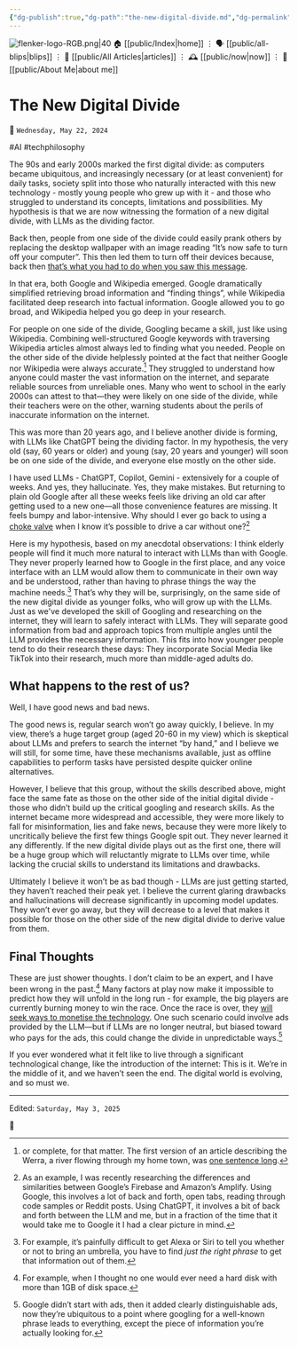 ```yaml
---
{"dg-publish":true,"dg-path":"the-new-digital-divide.md","dg-permalink":"the-new-digital-divide/","permalink":"/the-new-digital-divide/","title":"The New Digital Divide","created":"2024-05-22T08:29:56","updated":"2025-05-03T12:51:46"}
---
```



<div class="transclusion internal-embed is-loaded"><div class="markdown-embed">




![flenker-logo-RGB.png|40](/img/user/attachments/flenker-logo-RGB.png)
🏠 [[public/Index\|home]]  ⋮ 🗣️ [[public/all-blips\|blips]] ⋮  📝 [[public/All Articles\|articles]]  ⋮ 🕰️ [[public/now\|now]] ⋮ 🪪 [[public/About Me\|about me]]


</div></div>


# The New Digital Divide
<p><span>📆 <code>Wednesday, May 22, 2024</code></span></p>
#AI #techphilosophy

The 90s and early 2000s marked the first digital divide: as computers became ubiquitous, and increasingly necessary (or at least convenient) for daily tasks, society split into those who naturally  interacted with this new technology - mostly young people who grew up with it - and those who struggled to understand its concepts, limitations and possibilities. My hypothesis is that we are now witnessing the formation of a new digital divide, with LLMs as the dividing factor.

Back then, people from one side of the divide could easily prank others by replacing the desktop wallpaper with an image reading “It’s now safe to turn off your computer”. This then led them to turn off their devices because, back then [that’s what you had to do when you saw this message](https://www.reddit.com/r/nostalgia/comments/143tyun/its_now_safe_to_turn_off_your_computer_message/).

In that era, both Google and Wikipedia emerged. Google dramatically simplified retrieving broad information and “finding things”, while Wikipedia facilitated deep research into factual information. Google allowed you to go broad, and Wikipedia helped you go deep in your research.

For people on one side of the divide, Googling became a skill, just like using Wikipedia.  Combining well-structured Google keywords with traversing Wikipedia articles almost always led to finding what you needed. People on the other side of the divide helplessly pointed at the fact that neither Google nor Wikipedia were always accurate.[^1] They struggled to understand  how anyone could master the vast information on the internet, and separate reliable sources from unreliable ones. Many who went to school in the early 2000s can attest to that—they were likely on one side of the divide, while their teachers were on the other, warning students about the perils of inaccurate information on the internet.

This was more than 20 years ago, and I believe another divide is forming, with LLMs like ChatGPT being the dividing factor. In my hypothesis, the very old (say, 60 years or older) and young (say, 20 years and younger) will soon be on one side of the divide, and everyone else mostly on the other side.

I have used LLMs - ChatGPT, Copilot, Gemini - extensively for a couple of weeks. And yes, they hallucinate. Yes, they make mistakes. But returning to plain old Google after all these weeks feels like driving an old car after getting used to a new one—all those convenience features are missing. It feels bumpy and labor-intensive.  Why should I ever go back to using a [choke valve](https://en.wikipedia.org/wiki/Choke_valve) when I know it’s possible to drive a car without one?[^2]

Here is my hypothesis, based on my anecdotal observations: I think elderly people will find it much more natural to interact with LLMs than with Google. They never properly learned how to Google in the first place, and any voice interface with an LLM would allow them to communicate in their own way and be understood, rather than having to phrase things the way the machine needs.[^3] That’s why they will be, surprisingly, on the same side of the new digital divide as younger folks, who will grow up with the LLMs. Just as we've developed the skill of Googling and researching on the internet, they will learn to safely interact with LLMs. They will separate good information from bad and approach topics from multiple angles until the LLM provides the necessary information. This fits into how younger people tend to do their research these days: They incorporate Social Media like TikTok into their research, much more than middle-aged adults do.

## What happens to the rest of us?
Well, I have good news and bad news.

The good news is, regular search won’t go away quickly, I believe. In my view, there’s a huge target group (aged 20-60 in my view) which is skeptical about LLMs and prefers to search the internet “by hand,” and I believe we will still, for some time, have these mechanisms available, just as offline capabilities to perform tasks have persisted despite quicker online alternatives.

However, I believe that this group, without the skills described above, might face the same fate as those on the other side of the initial digital divide - those who didn’t build up the critical googling and research skills. As the internet became more widespread and accessible, they were more likely to fall for misinformation, lies and fake news, because they were more likely to uncritically believe the first few things Google spit out. They never learned it any differently. If the new digital divide plays out as the first one, there will be a huge group which will reluctantly migrate to LLMs over time, while lacking the crucial skills to understand its limitations and drawbacks.

Ultimately I believe it won’t be as bad though - LLMs are just getting started, they haven’t reached their peak yet. I believe the current glaring drawbacks and hallucinations will decrease significantly in upcoming model updates. They won’t ever go away, but they will decrease to a level that makes it possible for those on the other side of the new digital divide to derive value from them.

## Final Thoughts
These are just shower thoughts. I don’t claim to be an expert, and I have been wrong in the past.[^4] Many factors at play now make it impossible to predict how they will unfold in the long run - for example, the big players are currently burning money to win the race. Once the race is over, they [will seek ways to monetise the technology](https://www.wired.com/story/tiktok-platforms-cory-doctorow/).  One such scenario could involve ads provided by the LLM—but if LLMs are no longer neutral, but biased toward who pays for the ads, this could change the divide in unpredictable ways.[^5]

If you ever wondered what it felt like to live through a significant technological change, like the introduction of the internet: This is it. We’re in the middle of it, and we haven’t seen the end. The digital world is evolving, and so must we.

[^1]: or complete, for that matter. The first version of an article describing the Werra, a river flowing through my home town, was [one sentence long](https://de.wikipedia.org/w/index.php?title=Werra&oldid=61050).
[^2]: As an example, I was recently researching the differences and similarities between Google’s Firebase and Amazon’s Amplify. Using Google, this involves a lot of back and forth, open tabs, reading through code samples or Reddit posts. Using ChatGPT, it involves a bit of back and forth between the LLM and me, but in a fraction of the time that it would take me to Google it I had a clear picture in mind.
[^3]: For example, it’s painfully difficult to get Alexa or Siri to tell you whether or not to bring an umbrella, you have to find _just the right phrase_ to get that information out of them.
[^4]: For example, when I thought no one would ever need a hard disk with more than 1GB of disk space.
[^5]: Google didn’t start with ads, then it added clearly distinguishable ads, now they’re ubiquitous to a point where googling for a well-known phrase leads to everything, except the piece of information you’re actually looking for.


- - -
<p><span>Edited: <code>Saturday, May 3, 2025</code></span></p>
👾
